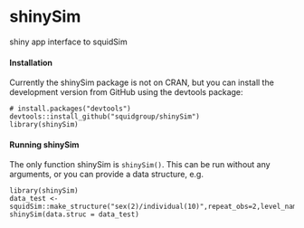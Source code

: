 # shinySim
shiny app interface to squidSim

#### Installation

Currently the shinySim package is not on CRAN, but you can install the development version from GitHub using the devtools package:

    # install.packages("devtools")
    devtools::install_github("squidgroup/shinySim")
    library(shinySim)

#### Running shinySim

The only function shinySim is `shinySim()`. This can be run without any arguments, or you can provide a data structure, e.g.
```{r}
library(shinySim)
data_test <- squidSim::make_structure("sex(2)/individual(10)",repeat_obs=2,level_names=list(sex=c("F","M")))
shinySim(data.struc = data_test)
```
